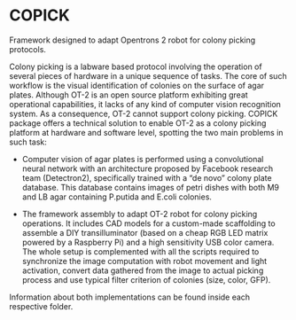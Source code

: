 # COPICK
Framework designed to adapt Opentrons 2 robot for colony picking protocols.

Colony picking is a labware based protocol involving the operation of several pieces of hardware in a unique sequence of tasks. The core of such workflow is the visual identification of colonies on the surface of agar plates. Although OT-2 is an open source platform exhibiting great operational capabilities, it lacks of any kind of computer vision recognition system. As a consequence, OT-2 cannot support colony picking.
COPICK package offers a technical solution to enable OT-2 as a colony picking platform at hardware and software level, spotting the two main problems in such task:

-	Computer vision of agar plates is performed using a convolutional neural network with an architecture proposed by Facebook research team (Detectron2), specifically trained with a “de novo” colony plate database. This database contains images of petri dishes with both M9 and LB agar containing P.putida and E.coli colonies.

-	The framework assembly to adapt OT-2 robot for colony picking operations. It includes CAD models for a custom-made scaffolding to assemble a DIY transilluminator (based on a cheap RGB LED matrix powered by a Raspberry Pi) and a high sensitivity USB color camera. The whole setup is complemented with all the scripts required to synchronize the image computation with robot movement and light activation, convert data gathered from the image to actual picking process and use typical filter criterion of colonies (size, color, GFP).

Information about both implementations can be found inside each respective folder.
